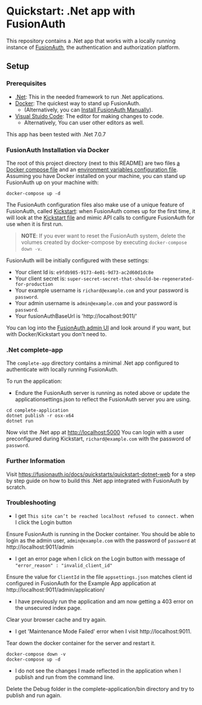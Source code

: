 # Quickstart: .Net app with FusionAuth

This repository contains a .Net app that works with a locally running instance of [FusionAuth](https://fusionauth.io/), the authentication and authorization platform.

## Setup

### Prerequisites
- [.Net](https://dotnet.microsoft.com/en-us/download): This in the needed framework to run .Net applications.
- [Docker](https://www.docker.com): The quickest way to stand up FusionAuth.
  - (Alternatively, you can [Install FusionAuth Manually](https://fusionauth.io/docs/v1/tech/installation-guide/)).
- [Visual Stuido Code](https://code.visualstudio.com/download): The editor for making changes to code.
  - Alternatively, You can user other editors as well.

This app has been tested with .Net 7.0.7

### FusionAuth Installation via Docker

The root of this project directory (next to this README) are two files [a Docker compose file](./docker-compose.yml) and an [environment variables configuration file](./.env). Assuming you have Docker installed on your machine, you can stand up FusionAuth up on your machine with:

```
docker-compose up -d
```

The FusionAuth configuration files also make use of a unique feature of FusionAuth, called [Kickstart](https://fusionauth.io/docs/v1/tech/installation-guide/kickstart): when FusionAuth comes up for the first time, it will look at the [Kickstart file](./kickstart/kickstart.json) and mimic API calls to configure FusionAuth for use when it is first run. 

> **NOTE**: If you ever want to reset the FusionAuth system, delete the volumes created by docker-compose by executing `docker-compose down -v`. 

FusionAuth will be initially configured with these settings:

* Your client Id is: `e9fdb985-9173-4e01-9d73-ac2d60d1dc8e`
* Your client secret is: `super-secret-secret-that-should-be-regenerated-for-production`
* Your example username is `richard@example.com` and your password is `password`.
* Your admin username is `admin@example.com` and your password is `password`.
* Your fusionAuthBaseUrl is 'http://localhost:9011/'

You can log into the [FusionAuth admin UI](http://localhost:9011/admin) and look around if you want, but with Docker/Kickstart you don't need to.

### .Net complete-app

The `complete-app` directory contains a minimal .Net app configured to authenticate with locally running FusionAuth.

To run the application:
* Endure the FusionAuth server is running as noted above or update the applicationsettings.json to reflect the FusionAuth server you are using.

```
cd complete-application
dotnet publish -r osx-x64
dotnet run
```

Now vist the .Net app at [http://localhost:5000](http://localhost:5000)
You can login with a user preconfigured during Kickstart, `richard@example.com` with the password of `password`.

### Further Information

Visit https://fusionauth.io/docs/quickstarts/quickstart-dotnet-web for a step by step guide on how to build this .Net app integrated with FusionAuth by scratch.

### Troubleshooting

* I get `This site can’t be reached localhost refused to connect.` when I click the Login button

Ensure FusionAuth is running in the Docker container.  You should be able to login as the admin user, `admin@example.com` with the password of `password` at http://localhost:9011/admin

* I get an error page when I click on the Login button with message of `"error_reason" : "invalid_client_id"`

Ensure the value for `ClientId` in the file `appsettings.json` matches client id configured in FusionAuth for the Example App application at http://localhost:9011/admin/application/

* I have previously run the application and am now getting a 403 error on the unsecured index page.

Clear your browser cache and try again.

* I get 'Maintenance Mode Failed' error when I visit http://localhost:9011.

Tear down the docker container for the server and restart it.
```
docker-compose down -v
docker-compose up -d
```

* I do not see the changes I made reflected in the application when I publish and run from the command line.

Delete the Debug folder in the complete-application/bin directory and try to publish and run again.